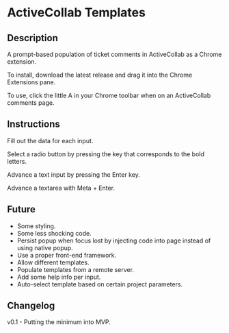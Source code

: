 # ActiveCollab Templates

## Description
A prompt-based population of ticket comments in ActiveCollab as a Chrome extension.

To install, download the latest release and drag it into the Chrome Extensions pane.

To use, click the little A in your Chrome toolbar when on an ActiveCollab comments page.

## Instructions
Fill out the data for each input.

Select a radio button by pressing the key that corresponds to the bold letters.

Advance a text input by pressing the Enter key.

Advance a textarea with Meta + Enter.


## Future
- Some styling.
- Some less shocking code.
- Persist popup when focus lost by injecting code into page instead of using native popup.
- Use a proper front-end framework.
- Allow different templates.
- Populate templates from a remote server.
- Add some help info per input.
- Auto-select template based on certain project parameters.

## Changelog
v0.1 - Putting the minimum into MVP.